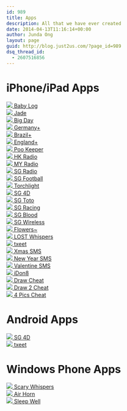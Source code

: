 ```yaml
---
id: 989
title: Apps
description: All that we have ever created
date: 2014-04-13T11:16:14+00:00
author: Junda Ong
layout: page
guid: http://blog.just2us.com/?page_id=989
dsq_thread_id:
  - 2607516856
---
```


# iPhone/iPad Apps
<div class="row">
    <div class="col-lg-3 col-md-4 col-xs-6 appicon">
        <a href="https://itunes.apple.com/app/id1065722243?at=11luru">
            <img class="" src="/wp-content/uploads/2015/12/appicon-rounded-300x300.jpg">
            <span class="center-block">Baby Log</span>
        </a>
    </div>
    <div class="col-lg-3 col-md-4 col-xs-6 appicon">
        <a href="http://jade2us.com">
            <img class="" src="/wp-content/uploads/2014/04/iTunesArtwork@2x-300x300.png">
            <span class="center-block">Jade</span>
        </a>
    </div>
    <div class="col-lg-3 col-md-4 col-xs-6 appicon">
        <a href="/apps/bigday/">
            <img class="" src="/wp-content/uploads/2014/07/iTunesArtwork-300x300.png">
            <span class="center-block">Big Day</span>
        </a>
    </div>
    <div class="col-lg-3 col-md-4 col-xs-6 appicon">
        <a href="https://itunes.apple.com/app/id882433590?mt=8&at=11luru">
            <img class="" src="/wp-content/uploads/2014/06/iTunesArtwork-300x300.png">
            <span class="center-block">Germany+</span>
        </a>
    </div>
    <div class="col-lg-3 col-md-4 col-xs-6 appicon">
        <a href="http://itunes.apple.com/app/id882418475?mt=8&at=11luru">
            <img class="" src="/wp-content/uploads/2014/06/iTunesArtwork2-300x300.png">
            <span class="center-block">Brazil+</span>
        </a>
    </div>
    <div class="col-lg-3 col-md-4 col-xs-6 appicon">
        <a href="https://itunes.apple.com/app/id882431693?mt=8&at=11luru">
            <img class="" src="/wp-content/uploads/2014/06/iTunesArtwork1-300x300.png">
            <span class="center-block">England+</span>
        </a>
    </div>
    <div class="col-lg-3 col-md-4 col-xs-6 appicon">
        <a href="https://itunes.apple.com/app/id857575652?mt=8&at=11luru">
            <img class="" src="/wp-content/uploads/2014/04/app-icon-256.png">
            <span class="center-block">Poo Keeper</span>
        </a>
    </div>
    <div class="col-lg-3 col-md-4 col-xs-6 appicon">
        <a href="https://itunes.apple.com/app/id1078956670?mt=8&at=11luru">
            <img class="" src="/wp-content/uploads/2014/04/appicon-rounded-300x300.jpg">
            <span class="center-block">HK Radio</span>
        </a>
    </div>
    <div class="col-lg-3 col-md-4 col-xs-6 appicon">
        <a href="https://itunes.apple.com/app/id685967705?mt=8&at=11luru">
            <img class="" src="/wp-content/uploads/2013/09/radio_1024-rounded-300x300.png">
            <span class="center-block">MY Radio</span>
        </a>
    </div>
    <div class="col-lg-3 col-md-4 col-xs-6 appicon">
        <a href="https://itunes.apple.com/app/id395605775?mt=8&at=11luru">
            <img class="" src="/wp-content/uploads/2013/09/icon-1024x1024-300x300.png">
            <span class="center-block">SG Radio</span>
        </a>
    </div>
    <div class="col-lg-3 col-md-4 col-xs-6 appicon">
        <a href="/2014/05/sg-football-2-0-revamped-and-fixed-for-world-cup-2014/">
            <img class="" src="/wp-content/uploads/2014/05/appicon-512-300x300.png">
            <span class="center-block">SG Football</span>
        </a>
    </div>
    <div class="col-lg-3 col-md-4 col-xs-6 appicon">
        <a href="https://itunes.apple.com/app/id390019536?mt=8&at=11luru">
            <img class="" src="/wp-content/uploads/2014/04/appIcon_512-300x300.png">
            <span class="center-block">Torchlight</span>
        </a>
    </div>
    <div class="col-lg-3 col-md-4 col-xs-6 appicon">
        <a href="https://itunes.apple.com/app/id294815815?mt=8&uo=4&at=11luru">
            <img class="" src="/wp-content/uploads/2010/03/SG4DIconBigv3_thumb.png">
            <span class="center-block">SG 4D</span>
        </a>
    </div>
    <div class="col-lg-3 col-md-4 col-xs-6 appicon">
        <a href="https://itunes.apple.com/appid296187571?mt=8&uo=4&at=11luru">
            <img class="" src="/wp-content/uploads/2010/11/SGToto-Icon-v4-300x300.png">
            <span class="center-block">SG Toto</span>
        </a>
    </div>
    <div class="col-lg-3 col-md-4 col-xs-6 appicon">
        <a href="https://itunes.apple.com/app/id391948212?mt=8&uo=4&at=11luru">
            <img class="" src="/wp-content/uploads/2014/04/SG-Racing-Icon-Big-300x300.png">
            <span class="center-block">SG Racing</span>
        </a>
    </div>
    <div class="col-lg-3 col-md-4 col-xs-6 appicon">
        <a href="https://itunes.apple.com/app/id301980124?mt=8&uo=4&at=11luru">
            <img class="" src="/wp-content/uploads/2014/04/SG-Blood-Icon-Big-v3-300x300.jpg">
            <span class="center-block">SG Blood</span>
        </a>
    </div>
    <div class="col-lg-3 col-md-4 col-xs-6 appicon">
        <a href="https://itunes.apple.com/us/app/sg-wireless/id303655424?mt=8&uo=4&at=11luru">
            <img class="" src="/wp-content/uploads/2014/04/SGWireless-Icon-Big-300x300.jpg">
            <span class="center-block">SG Wireless</span>
        </a>
    </div>
    <div class="col-lg-3 col-md-4 col-xs-6 appicon">
        <a href="https://itunes.apple.com/us/app/flowers-send-lovely-roses/id317323534?mt=8&uo=4&at=11luru">
            <img class="" src="/wp-content/uploads/2009/06/flowers-icon-160x160-thumb.png">
            <span class="center-block">Flowers~</span>
        </a>
    </div>
    <div class="col-lg-3 col-md-4 col-xs-6 appicon">
        <a href="https://itunes.apple.com/us/app/the-lost-whispers/id377713072?mt=8&uo=4&at=11luru">
            <img class="" src="/wp-content/uploads/2014/04/LOST-Whispers-300x300.jpg">
            <span class="center-block">LOST Whispers</span>
        </a>
    </div>
    <div class="col-lg-3 col-md-4 col-xs-6 appicon">
        <a href="https://itunes.apple.com/us/app/txeet-sms-templates/id353425053?mt=8&uo=4&at=11luru">
            <img class="" src="/wp-content/uploads/2014/04/txeet-icon-512-300x300.png">
            <span class="center-block">txeet</span>
        </a>
    </div>
    <div class="col-lg-3 col-md-4 col-xs-6 appicon">
        <a href="">
            <img class="" src="/wp-content/uploads/2014/04/Xmas-SMS-Templates-round-512-300x300.png">
            <span class="center-block">Xmas SMS</span>
        </a>
    </div>
    <div class="col-lg-3 col-md-4 col-xs-6 appicon">
        <a href="https://itunes.apple.com/us/app/new-year-sms-templates/id409086431?mt=8&uo=4&at=11luru">
            <img class="" src="/wp-content/uploads/2014/04/App-Icon-rounded-512-300x300.png">
            <span class="center-block">New Year SMS</span>
        </a>
    </div>
    <div class="col-lg-3 col-md-4 col-xs-6 appicon">
        <a href="https://itunes.apple.com/us/app/valentine-sms/id415151204?mt=8&uo=4&at=11luru">
            <img class="" src="/wp-content/uploads/2014/04/app-icon-512-300x300.png">
            <span class="center-block">Valentine SMS</span>
        </a>
    </div>
    <div class="col-lg-3 col-md-4 col-xs-6 appicon">
        <a href="https://itunes.apple.com/sg/app/idon8/id394423360?mt=8&uo=4&at=11luru">
            <img class="" src="/wp-content/uploads/2014/04/iDon8-app-icon-300x300.jpg">
            <span class="center-block">iDon8</span>
        </a>
    </div>
    <div class="col-lg-3 col-md-4 col-xs-6 appicon">
        <a href="https://itunes.apple.com/us/app/draw-cheat-for-draw-something/id513633840?mt=8&uo=4&at=11luru">
            <img class="" src="/wp-content/uploads/2014/04/Draw-Cheat-512x512-300x300.png">
            <span class="center-block">Draw Cheat</span>
        </a>
    </div>
    <div class="col-lg-3 col-md-4 col-xs-6 appicon">
        <a href="https://itunes.apple.com/us/app/draw-2-cheat-for-draw-something/id644277056?mt=8&uo=4&at=11luru">
            <img class="" src="/wp-content/uploads/2014/04/itunes_artwork-300x300.png">
            <span class="center-block">Draw 2 Cheat</span>
        </a>
    </div>
    <div class="col-lg-3 col-md-4 col-xs-6 appicon">
        <a href="https://itunes.apple.com/us/app/cheat-for-4-pics-1-word-most/id650882752?mt=8&uo=4&at=11luru">
            <img class="" src="/wp-content/uploads/2014/04/icon512-300x300.png">
            <span class="center-block">4 Pics Cheat</span>
        </a>
    </div>
</div>



# Android Apps

<div class="row">
    <div class="col-lg-3 col-md-4 col-xs-6 appicon">
        <a href="https://play.google.com/store/apps/details?id=com.just2me.sg4d">
            <img class="" src="/wp-content/uploads/2014/04/SG4D-Icon-v4-512x512-300x300.png">
            <span class="center-block">SG 4D</span>
        </a>
    </div>
    <div class="col-lg-3 col-md-4 col-xs-6 appicon">
        <a href="https://play.google.com/store/apps/details?id=com.just2me.funtxeet2">
            <img class="" src="/wp-content/uploads/2014/04/txeet-icon-5121-300x300.png">
            <span class="center-block">txeet</span>
        </a>
    </div>
</div>



# Windows Phone Apps

<div class="row">
    <div class="col-lg-3 col-md-4 col-xs-6 appicon">
        <a href="http://www.windowsphone.com/en-us/store/app/scary-whispers/cb10d601-36f6-df11-9264-00237de2db9e">
            <img class="" src="/wp-content/uploads/2014/04/Scary-Whispers-200.png">
            <span class="center-block">Scary Whispers</span>
        </a>
    </div>
    <div class="col-lg-3 col-md-4 col-xs-6 appicon">
        <a href="http://www.windowsphone.com/en-us/store/app/air-horn/f980bbd5-9bf4-df11-9264-00237de2db9e">
            <img class="" src="/wp-content/uploads/2014/04/Airhorn-200.png">
            <span class="center-block">Air Horn</span>
        </a>
    </div>
    <div class="col-lg-3 col-md-4 col-xs-6 appicon">
        <a href="http://www.windowsphone.com/en-us/store/app/sleep-well-tonight/521d5b68-71f9-df11-9264-00237de2db9e">
            <img class="" src="/wp-content/uploads/2014/04/Sleep-Well-200b.png">
            <span class="center-block">Sleep Well</span>
        </a>
    </div>
    <div class="col-lg-3 col-md-4 col-xs-6 appicon">
        <a href="">
            <img class="" src="">
            <span class="center-block"></span>
        </a>
    </div>
</div>